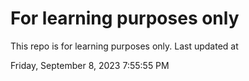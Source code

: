 # For learning purposes only
This repo is for learning purposes only.
Last updated at

Friday, September 8, 2023 7:55:55 PM

